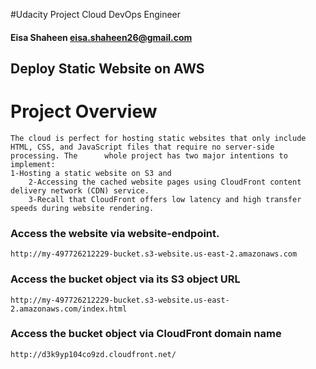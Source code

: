 #Udacity Project Cloud DevOps Engineer 

#### Eisa Shaheen eisa.shaheen26@gmail.com

## Deploy Static Website on AWS

# Project Overview

	The cloud is perfect for hosting static websites that only include HTML, CSS, and JavaScript files that require no server-side processing. The 		whole project has two major intentions to implement:
	1-Hosting a static website on S3 and
    	2-Accessing the cached website pages using CloudFront content delivery network (CDN) service.
    	3-Recall that CloudFront offers low latency and high transfer speeds during website rendering.


### Access the website via website-endpoint.
	http://my-497726212229-bucket.s3-website.us-east-2.amazonaws.com


### Access the bucket object via its S3 object URL
	http://my-497726212229-bucket.s3-website.us-east-2.amazonaws.com/index.html
	

### Access the bucket object via CloudFront domain name
	http://d3k9yp104co9zd.cloudfront.net/
